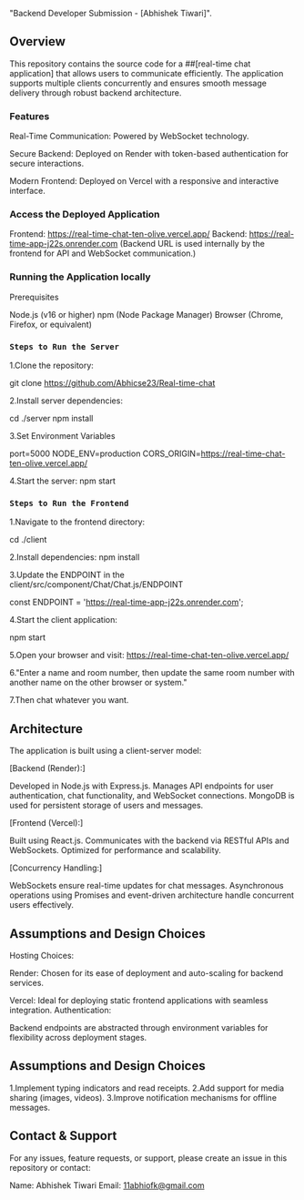 "Backend Developer Submission - [Abhishek Tiwari]".

## Overview

This repository contains the source code for a ##[real-time chat application] that allows users to communicate efficiently. The application supports multiple clients concurrently and ensures smooth message delivery through robust backend architecture.

### Features

Real-Time Communication: Powered by WebSocket technology.

Secure Backend: Deployed on Render with token-based authentication for secure interactions.

Modern Frontend: Deployed on Vercel with a responsive and interactive interface.

### Access the Deployed Application

Frontend: https://real-time-chat-ten-olive.vercel.app/
Backend: https://real-time-app-j22s.onrender.com
(Backend URL is used internally by the frontend for API and WebSocket communication.)

### Running the Application locally

Prerequisites

Node.js (v16 or higher)
npm (Node Package Manager)
Browser (Chrome, Firefox, or equivalent)

### `Steps to Run the Server`

1.Clone the repository:

git clone https://github.com/Abhicse23/Real-time-chat

2.Install server dependencies:

cd ./server
npm install

3.Set Environment Variables

port=5000
NODE_ENV=production
CORS_ORIGIN=https://real-time-chat-ten-olive.vercel.app/

4.Start the server:
npm start

### `Steps to Run the Frontend`

1.Navigate to the frontend directory:

cd ./client

2.Install dependencies:
npm install

3.Update the ENDPOINT in the client/src/component/Chat/Chat.js/ENDPOINT

const ENDPOINT = 'https://real-time-app-j22s.onrender.com';

4.Start the client application:

npm start


5.Open your browser and visit:
https://real-time-chat-ten-olive.vercel.app/

6."Enter a name and room number, then update the same room number with another name on the other browser or system."

7.Then chat whatever you want.

## Architecture

The application is built using a client-server model:

[Backend (Render):]

Developed in Node.js with Express.js.
Manages API endpoints for user authentication, chat functionality, and WebSocket connections.
MongoDB is used for persistent storage of users and messages.

[Frontend (Vercel):]

Built using React.js.
Communicates with the backend via RESTful APIs and WebSockets.
Optimized for performance and scalability.

[Concurrency Handling:]

WebSockets ensure real-time updates for chat messages.
Asynchronous operations using Promises and event-driven architecture handle concurrent users effectively.


## Assumptions and Design Choices

Hosting Choices:

Render: Chosen for its ease of deployment and auto-scaling for backend services.

Vercel: Ideal for deploying static frontend applications with seamless integration.
Authentication:

Backend endpoints are abstracted through environment variables for flexibility across deployment stages.


## Assumptions and Design Choices

1.Implement typing indicators and read receipts.
2.Add support for media sharing (images, videos).
3.Improve notification mechanisms for offline messages.


## Contact & Support

For any issues, feature requests, or support, please create an issue in this repository or contact:

Name: Abhishek Tiwari
Email: 11abhiofk@gmail.com


















